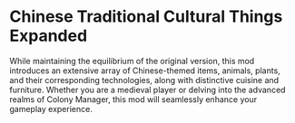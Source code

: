# Chinese Traditional Cultural Things Expanded

While maintaining the equilibrium of the original version, this mod introduces an extensive array of Chinese-themed items, animals, plants, and their corresponding technologies, along with distinctive cuisine and furniture. Whether you are a medieval player or delving into the advanced realms of Colony Manager, this mod will seamlessly enhance your gameplay experience.